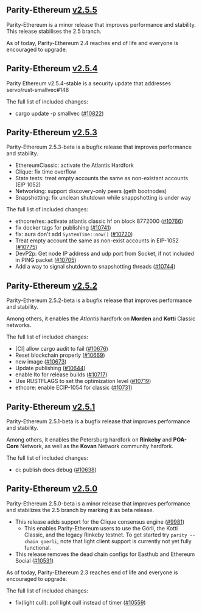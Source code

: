 ## Parity-Ethereum [v2.5.5](https://github.com/paritytech/parity-ethereum/releases/tag/v2.5.5)

Parity-Ethereum is a minor release that improves performance and stability.
This release stabilises the 2.5 branch.

As of today, Parity-Ethereum 2.4 reaches end of life and everyone is
encouraged to upgrade.

## Parity-Ethereum [v2.5.4](https://github.com/paritytech/parity-ethereum/releases/tag/v2.5.4)

Parity Ethereum v2.5.4-stable is a security update that addresses servo/rust-smallvec#148

The full list of included changes:

* cargo update -p smallvec ([#10822](https://github.com/paritytech/parity-ethereum/pull/10822))

## Parity-Ethereum [v2.5.3](https://github.com/paritytech/parity-ethereum/releases/tag/v2.5.3)

Parity-Ethereum 2.5.3-beta is a bugfix release that improves performance and stability.

* EthereumClassic: activate the Atlantis Hardfork
* Clique: fix time overflow
* State tests: treat empty accounts the same as non-existant accounts (EIP 1052)
* Networking: support discovery-only peers (geth bootnodes)
* Snapshotting: fix unclean shutdown while snappshotting is under way

The full list of included changes:

* ethcore/res: activate atlantis classic hf on block 8772000 ([#10766](https://github.com/paritytech/parity-ethereum/pull/10766))
* fix docker tags for publishing ([#10741](https://github.com/paritytech/parity-ethereum/pull/10741))
* fix: aura don't add `SystemTime::now()` ([#10720](https://github.com/paritytech/parity-ethereum/pull/10720))
* Treat empty account the same as non-exist accounts in EIP-1052 ([#10775](https://github.com/paritytech/parity-ethereum/pull/10775))
* DevP2p: Get node IP address and udp port from Socket, if not included in PING packet ([#10705](https://github.com/paritytech/parity-ethereum/pull/10705))
* Add a way to signal shutdown to snapshotting threads ([#10744](https://github.com/paritytech/parity-ethereum/pull/10744))

## Parity-Ethereum [v2.5.2](https://github.com/paritytech/parity-ethereum/releases/tag/v2.5.2)

Parity-Ethereum 2.5.2-beta is a bugfix release that improves performance and stability.

Among others, it enables the _Atlantis_ hardfork on **Morden** and **Kotti** Classic networks.

The full list of included changes:

* [CI] allow cargo audit to fail ([#10676](https://github.com/paritytech/parity-ethereum/pull/10676))
* Reset blockchain properly ([#10669](https://github.com/paritytech/parity-ethereum/pull/10669))
* new image ([#10673](https://github.com/paritytech/parity-ethereum/pull/10673))
* Update publishing ([#10644](https://github.com/paritytech/parity-ethereum/pull/10644))
* enable lto for release builds ([#10717](https://github.com/paritytech/parity-ethereum/pull/10717))
* Use RUSTFLAGS to set the optimization level ([#10719](https://github.com/paritytech/parity-ethereum/pull/10719))
* ethcore: enable ECIP-1054 for classic ([#10731](https://github.com/paritytech/parity-ethereum/pull/10731))

## Parity-Ethereum [v2.5.1](https://github.com/paritytech/parity-ethereum/releases/tag/v2.5.1)

Parity-Ethereum 2.5.1-beta is a bugfix release that improves performance and stability. 

Among others, it enables the Petersburg hardfork on **Rinkeby** and **POA-Core** Network, as well as the **Kovan** Network community hardfork.

The full list of included changes:

* ci: publish docs debug ([#10638](https://github.com/paritytech/parity-ethereum/pull/10638))

## Parity-Ethereum [v2.5.0](https://github.com/paritytech/parity-ethereum/releases/tag/v2.5.0)

Parity-Ethereum 2.5.0-beta is a minor release that improves performance and stabilizes the 2.5 branch by marking it as beta release. 

- This release adds support for the Clique consensus engine ([#9981](https://github.com/paritytech/parity-ethereum/pull/9981))
  - This enables Parity-Ethereum users to use the Görli, the Kotti Classic, and the legacy Rinkeby testnet. To get started try `parity --chain goerli`; note that light client support is currently not yet fully functional.
- This release removes the dead chain configs for Easthub and Ethereum Social ([#10531](https://github.com/paritytech/parity-ethereum/pull/10531))

As of today, Parity-Ethereum 2.3 reaches end of life and everyone is encouraged to upgrade.

The full list of included changes:

* fix(light cull): poll light cull instead of timer ([#10559](https://github.com/paritytech/parity-ethereum/pull/10559))

